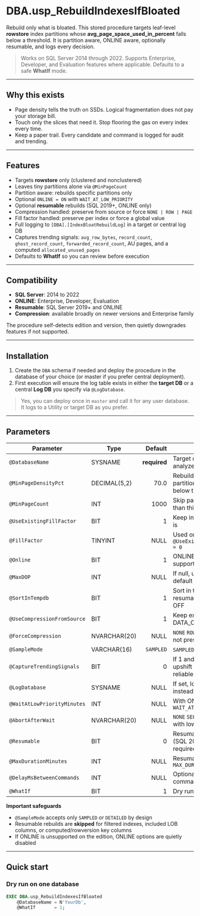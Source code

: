 # DBA.usp_RebuildIndexesIfBloated

Rebuild only what is bloated. This stored procedure targets leaf-level **rowstore** index partitions whose **avg_page_space_used_in_percent** falls below a threshold. It is partition aware, ONLINE aware, optionally resumable, and logs every decision.

> Works on SQL Server 2014 through 2022. Supports Enterprise, Developer, and Evaluation features where applicable. Defaults to a safe **WhatIf** mode.

---

## Why this exists

- Page density tells the truth on SSDs. Logical fragmentation does not pay your storage bill.
- Touch only the slices that need it. Stop flooring the gas on every index every time.
- Keep a paper trail. Every candidate and command is logged for audit and trending.

---

## Features

- Targets **rowstore** only (clustered and nonclustered)
- Leaves tiny partitions alone via `@MinPageCount`
- Partition aware: rebuilds specific partitions only
- Optional `ONLINE = ON` with `WAIT_AT_LOW_PRIORITY`
- Optional **resumable** rebuilds (SQL 2019+, ONLINE only)
- Compression handled: preserve from source or force `NONE | ROW | PAGE`
- Fill factor handled: preserve per index or force a global value
- Full logging to `[DBA].[IndexBloatRebuildLog]` in a target or central log DB
- Captures trending signals: `avg_row_bytes`, `record_count`, `ghost_record_count`, `forwarded_record_count`, AU pages, and a computed `allocated_unused_pages`
- Defaults to **WhatIf** so you can review before execution

---

## Compatibility

- **SQL Server**: 2014 to 2022
- **ONLINE**: Enterprise, Developer, Evaluation
- **Resumable**: SQL Server 2019+ and ONLINE
- **Compression**: available broadly on newer versions and Enterprise family

The procedure self-detects edition and version, then quietly downgrades features if not supported.

---

## Installation

1. Create the `DBA` schema if needed and deploy the procedure in the database of your choice (or master if you prefer central deployment).
2. First execution will ensure the log table exists in either the **target DB** or a central **Log DB** you specify via `@LogDatabase`.

> Yes, you can deploy once in `master` and call it for any user database. It logs to a Utility or target DB as you prefer.

---

## Parameters

| Parameter | Type | Default | Notes |
|---|---|---:|---|
| `@DatabaseName` | SYSNAME | **required** | Target database to analyze and rebuild |
| `@MinPageDensityPct` | DECIMAL(5,2) | 70.0 | Rebuild when leaf partition density is below this percent |
| `@MinPageCount` | INT | 1000 | Skip partitions smaller than this page count |
| `@UseExistingFillFactor` | BIT | 1 | Keep index fill factor as is |
| `@FillFactor` | TINYINT | NULL | Used only when `@UseExistingFillFactor = 0` |
| `@Online` | BIT | 1 | ONLINE when supported by edition |
| `@MaxDOP` | INT | NULL | If null, use server default |
| `@SortInTempdb` | BIT | 1 | Sort in tempdb unless resumable requires OFF |
| `@UseCompressionFromSource` | BIT | 1 | Keep existing DATA_COMPRESSION |
| `@ForceCompression` | NVARCHAR(20) | NULL | `NONE` `ROW` or `PAGE` when not preserving |
| `@SampleMode` | VARCHAR(16) | `SAMPLED` | `SAMPLED` or `DETAILED` |
| `@CaptureTrendingSignals` | BIT | 0 | If 1 and `SAMPLED`, auto upshift to `DETAILED` for reliable metrics |
| `@LogDatabase` | SYSNAME | NULL | If set, logs to this DB instead of target DB |
| `@WaitAtLowPriorityMinutes` | INT | NULL | With ONLINE, enables `WAIT_AT_LOW_PRIORITY` |
| `@AbortAfterWait` | NVARCHAR(20) | NULL | `NONE` `SELF` or `BLOCKERS` with low-priority waits |
| `@Resumable` | BIT | 0 | Resumable rebuilds (SQL 2019+, ONLINE required) |
| `@MaxDurationMinutes` | INT | NULL | Resumable `MAX_DURATION` |
| `@DelayMsBetweenCommands` | INT | NULL | Optional wait between commands |
| `@WhatIf` | BIT | 1 | Dry run by default |

**Important safeguards**

- `@SampleMode` accepts only `SAMPLED` or `DETAILED` by design
- Resumable rebuilds are **skipped** for filtered indexes, included LOB columns, or computed/rowversion key columns
- If ONLINE is unsupported on the edition, ONLINE options are quietly disabled

---

## Quick start

### Dry run on one database
```sql
EXEC DBA.usp_RebuildIndexesIfBloated
    @DatabaseName = N'YourDb',
    @WhatIf       = 1;
